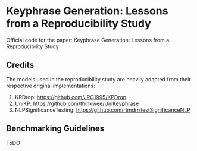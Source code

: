 # Keyphrase Generation: Lessons from a Reproducibility Study

Official code for the paper: Keyphrase Generation: Lessons from a Reproducibility Study

## Credits

The models used in the reproducibility study are heavily adapted from their respective original implementations:
1. KPDrop: https://github.com/JRC1995/KPDrop
2. UniKP: https://github.com/thinkwee/UniKeyphrase
3. NLPSignificanceTesting: https://github.com/rtmdrr/testSignificanceNLP

## Benchmarking Guidelines

ToDO